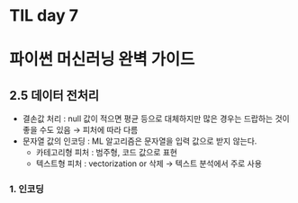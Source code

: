 # TIL day 7

# 파이썬 머신러닝 완벽 가이드

## 2.5 데이터 전처리

- 결손값 처리 :  null 값이 적으면 평균 등으로 대체하지만 많은 경우는 드랍하는 것이 좋을 수도 있음 →  피처에 따라 다름
- 문자열 값의 인코딩 : ML 알고리즘은 문자열을 입력 값으로 받지 않는다.
  - 카테고리형 피처 : 범주형, 코드 값으로 표현
  - 텍스트형 피처 : vectorization or 삭제 →  텍스트 분석에서 주로 사용

### 1. 인코딩

